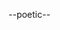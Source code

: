 --poetic--
<!--

##  About Me

Right now I'm working on going from demo to production-ready projects in the field of Causal and Generative AI.
Just exploring, curious about most things. 
Most of my work is on this GitHub user -> [AdamSioud](https://github.com/AdamSioud)
## My Work

Here are some of the projects I'm most proud of:

1. [MINTA](https://github.com/AdamSioud/MINTA) - IOS NFT Application - Four students hack their way through the Solana Riptide Hackathon
2. [CMC-DETECTIVE](https://github.com/AdamSioud/CMC-DETECTIVE) - An trading bot that can frontrun telegram-bots on coinmarketcap listings.
3. [Customer Driven Project](https://www.canva.com/design/DAFSGZOpYkk/1genLmDENc6ZO5EK08Mq4Q/view) - Trondheim Kommune has commissioned a group of students to create a prototype to find out the best place to live in Trondheim according to certain criteria
4. [JOFEADAR](https://github.com/AdamSioud/Start-NTNU-Hackathon-2022) - An application that let's you fast build dashboard for you specific use case. 


## Get In Touch

- LinkedIn: [Adam Sioud](https://www.linkedin.com/in/adam-sioud)

-->
<!---
adam-sioud/adam-sioud is a ✨ special ✨ repository because its `README.md` (this file) appears on your GitHub profile.
You can click the Preview link to take a look at your changes.
--->
